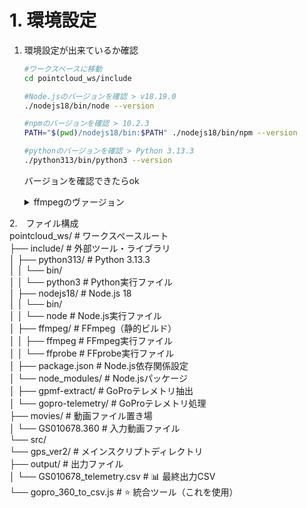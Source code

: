 # 1. 環境設定
1. 環境設定が出来ているか確認<br>
    ```bash
    #ワークスペースに移動
    cd pointcloud_ws/include

    #Node.jsのバージョンを確認 > v18.19.0
    ./nodejs18/bin/node --version 

    #npmのバージョンを確認 > 10.2.3
    PATH="$(pwd)/nodejs18/bin:$PATH" ./nodejs18/bin/npm --version

    #pythonのバージョンを確認 > Python 3.13.3
    ./python313/bin/python3 --version


    ```

    バージョンを確認できたらok <br>

    <details><summary>ffmpegのヴァージョン</summary>
    <br>

    ```bash
    #確認ｓ
    ./ffmpeg/ffmpeg -version
    # 実行権限の確認
    chmod +x ffmpeg/ffmpeg
    chmod +x ffmpeg/ffprobe
    ```

    再度確認してください<br>
    
    </details>

2.　ファイル構成<br>
    pointcloud_ws/ # ワークスペースルート <br>
    ├── include/ # 外部ツール・ライブラリ <br>
    │ ├── python313/ # Python 3.13.3 <br>
    │ │ └── bin/<br>
    │ │ └── python3 # Python実行ファイル <br>
    │ ├── nodejs18/ # Node.js 18 <br>
    │ │ └── bin/ <br>
    │ │ └── node # Node.js実行ファイル <br>
    │ ├── ffmpeg/ # FFmpeg（静的ビルド） <br>
    │ │ ├── ffmpeg # FFmpeg実行ファイル <br>
    │ │ └── ffprobe # FFprobe実行ファイル <br>
    │ ├── package.json # Node.js依存関係設定 <br>
    │ └── node_modules/ # Node.jsパッケージ <br>
    │   ├── gpmf-extract/ # GoProテレメトリ抽出 <br>
    │   └── gopro-telemetry/ # GoProテレメトリ処理 <br>
    ├── movies/ # 動画ファイル置き場 <br>
    │ └── GS010678.360 # 入力動画ファイル <br>
    └── src/ <br>
    └── gps_ver2/ # メインスクリプトディレクトリ <br>
        ├── output/ # 出力ファイル <br>
        │ └── GS010678_telemetry.csv # 📊 最終出力CSV <br>
        └── gopro_360_to_csv.js # ⭐ 統合ツール（これを使用）<br>
